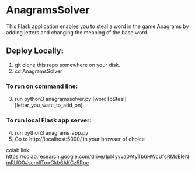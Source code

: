 # AnagramsSolver
This Flask application enables you to steal a word in the game Anagrams by adding letters and changing the meaning of the base word.

## Deploy Locally: 
1. git clone this repo somewhere on your disk. 
2. cd AnagramsSolver 

### To run on command line:
3. run python3 anagramssolver.py [wordToSteal] [letter_you_want_to_add_on] 

### To run local Flask app server:
4. run python3 anagrams_app.py 
5. Go to http://localhost:5000/ in your browser of choice 

colab link:
https://colab.research.google.com/drive/1pl4yvva0AtyTb6HWcUfcRMsEIeNmRUO0#scrollTo=Ckb6AKCz5Rpc
